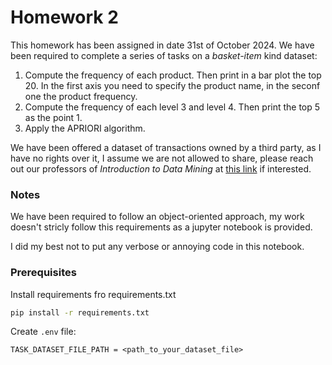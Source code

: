 # Homework 2
This homework has been assigned in date 31st of October 2024.
We have been required to complete a series of tasks on a *basket-item* kind dataset:
1. Compute the frequency of each product. Then print in a bar plot the top 20. In
the first axis you need to specify the product name, in the seconf one the
product frequency.
2. Compute the frequency of each level 3 and level 4. Then print the top 5 as the
point 1.
3. Apply the APRIORI algorithm.

We have been offered a dataset of transactions owned by a third party, as I have no rights over it, I assume we are not allowed to share, please reach out our professors of *Introduction to Data Mining* at [this link](https://web.dmi.unict.it/courses/l-31/course-units/?seuid=8EAB2D3A-4281-40F4-83A0-C6B007577BA2) if interested.

### Notes
We have been required to follow an object-oriented approach, my work doesn't stricly follow this requirements as a jupyter notebook is provided.

I did my best not to put any verbose or annoying code in this notebook.

### Prerequisites
Install requirements fro requirements.txt
```sh
pip install -r requirements.txt
```
Create `.env` file:
```
TASK_DATASET_FILE_PATH = <path_to_your_dataset_file>
```